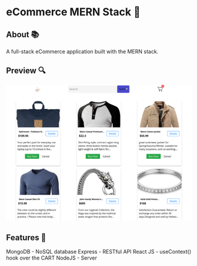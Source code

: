 # eCommerce MERN Stack 🧰

## About 📚

A full-stack eCommerce application built with the MERN stack.

## Preview 🔍

![Preview](screen.png)

## Features 🔎

MongoDB - NoSQL database
Express - RESTful API
React JS - useContext() hook over the CART
NodeJS - Server

